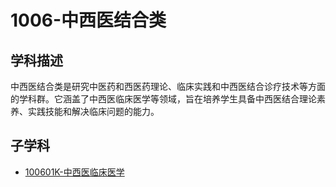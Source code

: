 # 1006-中西医结合类

## 学科描述
中西医结合类是研究中医药和西医药理论、临床实践和中西医结合诊疗技术等方面的学科群。它涵盖了中西医临床医学等领域，旨在培养学生具备中西医结合理论素养、实践技能和解决临床问题的能力。

## 子学科

* [100601K-中西医临床医学](./100601K-中西医临床医学/100601K-中西医临床医学.md)
